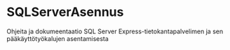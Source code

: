 # SQLServerAsennus
Ohjeita ja dokumeentaatio SQL Server Express-tietokantapalvelimen ja sen pääkäyttötyökalujen asentamisesta
